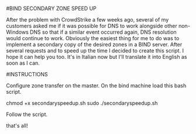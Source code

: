 #BIND SECONDARY ZONE SPEED UP

After the problem with CrowdStrike a few weeks ago, several of my customers asked me if it was possible for DNS to work alongside other non-Windows DNS so that if a similar event occurred again, DNS resolution would continue to work.
Obviously the easiest thing for me to do was to implement a secondary copy of the desired zones in a BIND server.
After several requests and to speed up the time I decided to create this script. I hope it can help you too. It's in Italian now but I'll translate it into English as soon as I can.

#INSTRUCTIONS

Configure zone transfer on the master.
On the bind machine load this bash script.

chmod +x secondaryspeedup.sh
sudo ./secondaryspeedup.sh

Follow the script.

that's all!
